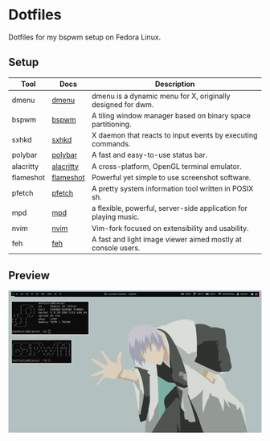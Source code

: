 # Dotfiles
Dotfiles for my bspwm setup on Fedora Linux.

## Setup

| Tool    | Docs    | Description    |
|---------------- | --------------- | --------------- |
| dmenu    | [dmenu](https://tools.suckless.org/dmenu/)    | dmenu is a dynamic menu for X, originally designed for dwm.    |
| bspwm    | [bspwm](https://github.com/baskerville/bspwm)    | A tiling window manager based on binary space partitioning.     |
| sxhkd   | [sxhkd](https://github.com/baskerville/sxhkd)  | X daemon that reacts to input events by executing commands.   |
| polybar   | [polybar](https://github.com/polybar/polybar)   | A fast and easy-to-use status bar.    |
| alacritty   | [alacritty](https://github.com/alacritty/alacritty)    | A cross-platform, OpenGL terminal emulator.    |
| flameshot   | [flameshot](https://github.com/flameshot-org/flameshot)   | Powerful yet simple to use screenshot software.      |
| pfetch    | [pfetch](https://github.com/dylanaraps/pfetch)   | A pretty system information tool written in POSIX sh.   |
| mpd    | [mpd](https://www.musicpd.org/)   | a flexible, powerful, server-side application for playing music.   |
| nvim    | [nvim](https://github.com/neovim/neovim)   | Vim-fork focused on extensibility and usability.   |
| feh    | [feh](https://feh.finalrewind.org/)   | A fast and light image viewer aimed mostly at console users.   |

## Preview
![ginpreview.png](https://github.com/mafezoli/dotfiles/blob/main/previews/ginpreview.png)
